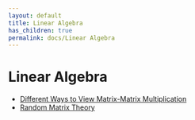 ```yaml
---
layout: default
title: Linear Algebra
has_children: true
permalink: docs/Linear Algebra
---
```

# Linear Algebra

- [Different Ways to View Matrix-Matrix Multiplication](http://mlwiki.org/index.php/Matrix-Matrix_Multiplication)
- [Random Matrix Theory](https://math.mit.edu/~edelman/publications/random_matrix_theory.pdf)

